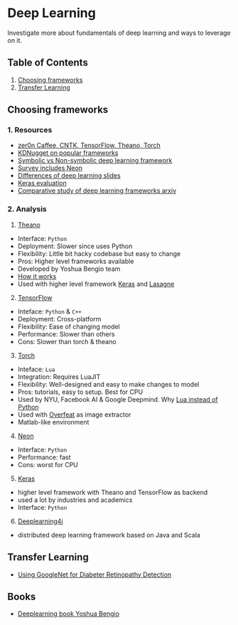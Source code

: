 # Deep Learning 
Investigate more about fundamentals of deep learning and ways to leverage on it.

## Table of Contents
1. [Choosing frameworks](#choosing-frameworks)
2. [Transfer Learning](#transfer-learning)

## Choosing frameworks
### 1. Resources
 - [zer0n Caffee, CNTK, TensorFlow, Theano, Torch](https://github.com/zer0n/deepframeworks)
 - [KDNugget on popular frameworks](http://www.kdnuggets.com/2015/06/popular-deep-learning-tools.html)
 - [Symbolic vs Non-symbolic deep learning framework](http://blog.revolutionanalytics.com/2016/08/deep-learning-part-1.html)
 - [Survey includes Neon](https://www.microway.com/hpc-tech-tips/deep-learning-frameworks-survey-tensorflow-torch-theano-caffe-neon-ibm-machine-learning-stack/)
 - [Differences of deep learning slides](http://www.slideshare.net/beam2d/differences-of-deep-learning-frameworks)
 - [Keras evaluation](https://www.quora.com/How-does-Keras-compare-to-other-Deep-Learning-frameworks-like-Tensor-Flow-Theano-or-Torch)
 - [Comparative study of deep learning frameworks arxiv](http://arxiv.org/pdf/1511.06435v3.pdf)

### 2. Analysis
 1. [Theano](https://github.com/Theano/Theano)
  - Interface: `Python`
  - Deployment: Slower since uses Python
  - Flexibility: Little bit hacky codebase but easy to change
  - Pros: Higher level frameworks available
  - Developed by Yoshua Bengio team
  - [How it works](http://www.picalike.com/blog/2015/01/12/the-portrait-of-a-machine-learning-priestess/)
  - Used with higher level framework [Keras](https://keras.io/) and [Lasagne](https://github.com/Lasagne/Lasagne)
 2. [TensorFlow](https://www.tensorflow.org/)
  - Inteface: `Python` & `C++`
  - Deployment: Cross-platform
  - Flexibility: Ease of changing model
  - Performance: Slower than others
  - Cons: Slower than torch & theano
 3. [Torch](http://torch.ch/)
  - Inteface: `Lua`
  - Integration: Requires LuaJIT
  - Flexibility: Well-designed and easy to make changes to model
  - Pros: tutorials, easy to setup. Best for CPU
  - Used by  NYU, Facebook AI & Google Deepmind. Why [Lua instead of Python](http://data.neuflow.org/pubs/biglearn11.pdf)
  - Used with [Overfeat](http://cilvr.nyu.edu/doku.php?id=code:start) as image extractor
  - Matlab-like environment
 4. [Neon](https://github.com/NervanaSystems/neon)
  - Interface: `Python`
  - Performance: fast
  - Cons: worst for CPU
 5. [Keras](https://keras.io/)
  - higher level framework with Theano and TensorFlow as backend
  - used a lot by industries and academics
  - Interface: `Python`
 6. [Deeplearning4j](http://deeplearning4j.org/)
  - distributed deep learning framework based on Java and Scala

## Transfer Learning
 - [Using GoogleNet for Diabeter Retinopathy Detection](http://blog.revolutionanalytics.com/2016/08/deep-learning-part-2.html)

## Books
 - [Deeplearning book Yoshua Bengio](http://www.deeplearningbook.org/)

